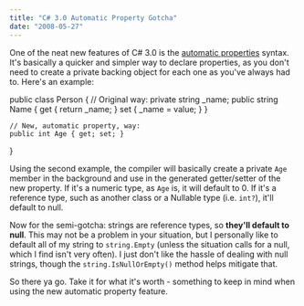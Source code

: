```yaml
---
title: "C# 3.0 Automatic Property Gotcha"
date: "2008-05-27"
---
```


One of the neat new features of C# 3.0 is the [automatic properties](http://weblogs.asp.net/scottgu/archive/2007/03/08/new-c-orcas-language-features-automatic-properties-object-initializers-and-collection-initializers.aspx) syntax. It's basically a quicker and simpler way to declare properties, as you don't need to create a private backing object for each one as you've always had to. Here's an example:

public class Person
{
	// Original way:
	private string \_name;
	public string Name
	{
		get { return \_name; }
		set { \_name = value; }
	}

	// New, automatic property, way:
	public int Age { get; set; }
}

Using the second example, the compiler will basically create a private `Age` member in the background and use in the generated getter/setter of the new property. If it's a numeric type, as `Age` is, it will default to 0. If it's a reference type, such as another class or a Nullable type (i.e. `int?`), it'll default to null.

Now for the semi-gotcha: strings are reference types, so **they'll default to null**. This may not be a problem in your situation, but I personally like to default all of my string to `string.Empty` (unless the situation calls for a null, which I find isn't very often). I just don't like the hassle of dealing with null strings, though the `string.IsNullOrEmpty()` method helps mitigate that.

So there ya go. Take it for what it's worth - something to keep in mind when using the new automatic property feature.
